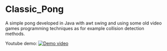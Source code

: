 # Classic_Pong
A simple pong developed in Java with awt swing and using some old video games programming techniques as for example collision detection methods.

Youtube demo: 
[![Demo video](http://img.youtube.com/vi/NsTw_iHAySQ&list=PL_AvWS5JmHIdspirZg4cCQGuGO2Cy3zfF&index=1/0.jpg)](https://www.youtube.com/watch?v=NsTw_iHAySQ&list=PL_AvWS5JmHIdspirZg4cCQGuGO2Cy3zfF&index=1)
